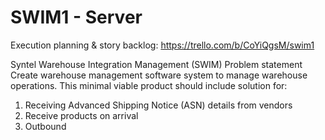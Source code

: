 # SWIM1 - Server
Execution planning & story backlog: https://trello.com/b/CoYiQgsM/swim1

Syntel Warehouse Integration Management (SWIM)
Problem statement
Create warehouse management software system to manage warehouse operations. This minimal viable product should include solution for: 
1)	Receiving Advanced Shipping Notice (ASN) details from vendors
2)	Receive products on arrival
3)	Outbound 
